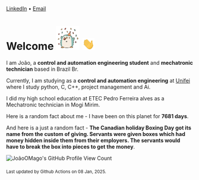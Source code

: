 [LinkedIn](https://www.linkedin.com/in/joão-pedro-gozzoli-b95641301/) &bull;
[Email](joaopedrogozzoli@gmail.com)

# Welcome <img src="happy.gif" height="64px" /> <img src="wave.gif" height="32px" />

I am João, a  **control and automation engineering student** and **mechatronic technician** based in Brazil Br.

Currently, I am studying as a **control and automation engineering** at [Unifei](https://unifei.edu.br) where I study python, C, C++, project management and Ai.

I did my high school education at ETEC Pedro Ferreira alves as a Mechatronic technician in Mogi Mirim.

Here is a random fact about me - I have been on this planet for **7681 days**.

And here is a just a random fact -  **The Canadian holiday Boxing Day got its name from the custom of giving. Servants were given boxes which had money hidden inside them from their employers. The servants would have to break the box into pieces to get the money**.

![JoãoOMago's GitHub Profile View Count](https://komarev.com/ghpvc/?username=JoaoOMago)

<sub>Last updated by Github Actions on 08 Jan, 2025.</sub>
